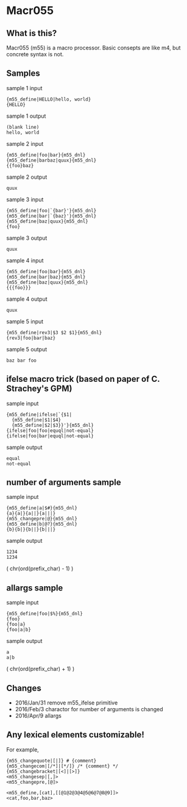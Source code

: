 Macr055
=======

## What is this?

Macr055 (m55) is a macro processor. Basic consepts are like m4, but concrete syntax is not.

## Samples

sample 1 input

    {m55_define|HELLO|hello, world}
    {HELLO}

sample 1 output

    (blank line)
    hello, world

sample 2 input

    {m55_define|foo|bar}{m55_dnl}
    {m55_define|barbaz|quux}{m55_dnl}
    {{foo}baz}

sample 2 output

    quux

sample 3 input

    {m55_define|foo|`{bar}'}{m55_dnl}
    {m55_define|bar|`{baz}'}{m55_dnl}
    {m55_define|baz|quux}{m55_dnl}
    {foo}

sample 3 output

    quux

sample 4 input

    {m55_define|foo|bar}{m55_dnl}
    {m55_define|bar|baz}{m55_dnl}
    {m55_define|baz|quux}{m55_dnl}
    {{{foo}}}

sample 4 output

    quux

sample 5 input

    {m55_define|rev3|$3 $2 $1}{m55_dnl}
    {rev3|foo|bar|baz}

sample 5 output

    baz bar foo

## ifelse macro trick (based on paper of C. Strachey's GPM)

sample input

    {m55_define|ifelse|`{$1|
      {m55_define|$1|$4}
      {m55_define|$2|$3}}'}{m55_dnl}
    {ifelse|foo|foo|equql|not-equal}
    {ifelse|foo|bar|equql|not-equal}

sample output

    equal
    not-equal

## number of arguments sample

sample input

    {m55_define|a|$#}{m55_dnl}
    {a}{a|}{a||}{a|||}
    {m55_changepre|@}{m55_dnl}
    {m55_define|b|@?}{m55_dnl}
    {b}{b|}{b||}{b|||}

sample output

    1234
    1234

( chr(ord(prefix_char) - 1) )

## allargs sample

sample input

    {m55_define|foo|$%}{m55_dnl}
    {foo}
    {foo|a}
    {foo|a|b}

sample output

    
    a
    a|b

( chr(ord(prefix_char) + 1) )

## Changes

- 2016/Jan/31 remove m55_ifelse primitive
- 2016/Feb/3 charactor for number of arguments is changed
- 2016/Apr/9 allargs

## Any lexical elements customizable!

For example,

    {m55_changequote|[|]} # {comment}
    {m55_changecom|[/*]|[*/]} /* {comment} */
    {m55_changebracket|[<]|[>]}
    <m55_changesep|[,]>
    <m55_changepre,[@]>
    
    <m55_define,[cat],[[@1@2@3@4@5@6@7@8@9]]>
    <cat,foo,bar,baz>
